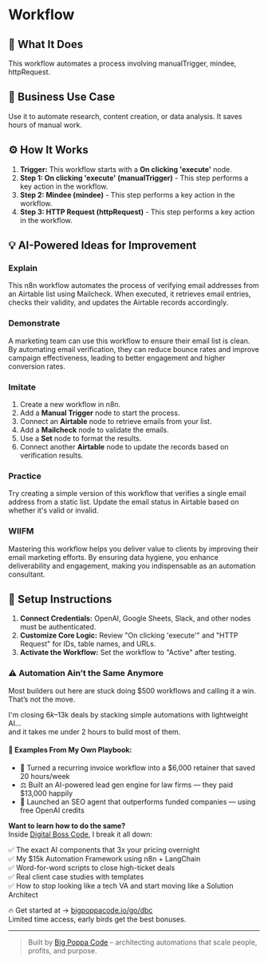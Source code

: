 # Workflow

## 🚀 What It Does
This workflow automates a process involving manualTrigger, mindee, httpRequest.

## 💼 Business Use Case
Use it to automate research, content creation, or data analysis. It saves hours of manual work.

## ⚙️ How It Works
1.  **Trigger:** This workflow starts with a **On clicking 'execute'** node.
2. **Step 1: On clicking 'execute' (manualTrigger)** - This step performs a key action in the workflow.
3. **Step 2: Mindee (mindee)** - This step performs a key action in the workflow.
4. **Step 3: HTTP Request (httpRequest)** - This step performs a key action in the workflow.

## 💡 AI-Powered Ideas for Improvement
### Explain
This n8n workflow automates the process of verifying email addresses from an Airtable list using Mailcheck. When executed, it retrieves email entries, checks their validity, and updates the Airtable records accordingly.

### Demonstrate
A marketing team can use this workflow to ensure their email list is clean. By automating email verification, they can reduce bounce rates and improve campaign effectiveness, leading to better engagement and higher conversion rates.

### Imitate
1. Create a new workflow in n8n.
2. Add a **Manual Trigger** node to start the process.
3. Connect an **Airtable** node to retrieve emails from your list.
4. Add a **Mailcheck** node to validate the emails.
5. Use a **Set** node to format the results.
6. Connect another **Airtable** node to update the records based on verification results.

### Practice
Try creating a simple version of this workflow that verifies a single email address from a static list. Update the email status in Airtable based on whether it's valid or invalid. 

### WIIFM
Mastering this workflow helps you deliver value to clients by improving their email marketing efforts. By ensuring data hygiene, you enhance deliverability and engagement, making you indispensable as an automation consultant.

## 🔧 Setup Instructions
1. **Connect Credentials:** OpenAI, Google Sheets, Slack, and other nodes must be authenticated.
2. **Customize Core Logic:** Review "On clicking 'execute'" and "HTTP Request" for IDs, table names, and URLs.
3. **Activate the Workflow:** Set the workflow to "Active" after testing.

### ⚠️ Automation Ain’t the Same Anymore

Most builders out here are stuck doing $500 workflows and calling it a win.  
That’s not the move.  

I'm closing $6k–$13k deals by stacking simple automations with lightweight AI...  
and it takes me under 2 hours to build most of them.

#### 🧠 Examples From My Own Playbook:
- 🔁 Turned a recurring invoice workflow into a $6,000 retainer that saved 20 hours/week  
- ⚖️ Built an AI-powered lead gen engine for law firms — they paid $13,000 happily  
- 🚀 Launched an SEO agent that outperforms funded companies — using free OpenAI credits  

**Want to learn how to do the same?**  
Inside [Digital Boss Code](https://bigpoppacode.io/go/dbc), I break it all down:

✅ The exact AI components that 3x your pricing overnight  
✅ My $15k Automation Framework using n8n + LangChain  
✅ Word-for-word scripts to close high-ticket deals  
✅ Real client case studies with templates  
✅ How to stop looking like a tech VA and start moving like a Solution Architect  

🔥 Get started at → [bigpoppacode.io/go/dbc](https://bigpoppacode.io/go/dbc)  
Limited time access, early birds get the best bonuses.

---
> Built by [Big Poppa Code](https://bigpoppacode.io) – architecting automations that scale people, profits, and purpose.
